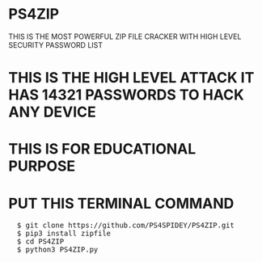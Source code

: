 # PS4ZIP
THIS IS THE MOST POWERFUL ZIP FILE CRACKER WITH HIGH LEVEL SECURITY PASSWORD LIST 
# THIS IS THE HIGH LEVEL ATTACK IT HAS 14321 PASSWORDS TO HACK ANY DEVICE 
# THIS IS FOR EDUCATIONAL PURPOSE
# PUT THIS TERMINAL COMMAND

<pre>
  $ git clone https://github.com/PS4SPIDEY/PS4ZIP.git
  $ pip3 install zipfile
  $ cd PS4ZIP
  $ python3 PS4ZIP.py

  
</pre>
